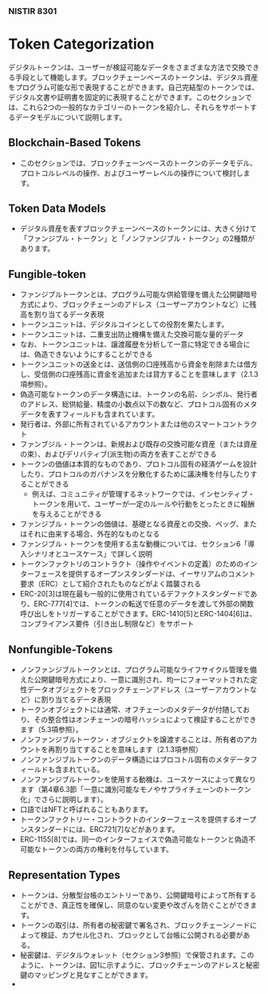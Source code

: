 ### NISTIR 8301

# Token Categorization
デジタルトークンは、ユーザーが検証可能なデータをさまざまな方法で交換できる手段として機能します。ブロックチェーンベースのトークンは、デジタル資産をプログラム可能な形で表現することができます。自己完結型のトークンでは、デジタル文書や証明書を固定的に表現することができます。このセクションでは、これら2つの一般的なカテゴリーのトークンを紹介し、それらをサポートするデータモデルについて説明します。

## Blockchain-Based Tokens
- このセクションでは、ブロックチェーンベースのトークンのデータモデル、プロトコルレベルの操作、およびユーザーレベルの操作について検討します。

## Token Data Models
- デジタル資産を表すブロックチェーンベースのトークンには、大きく分けて「ファンジブル・トークン」と「ノンファンジブル・トークン」の2種類があります。

## Fungible-token

- ファンジブルトークンとは、プログラム可能な供給管理を備えた公開鍵暗号方式により、ブロックチェーンのアドレス（ユーザーアカウントなど）に残高を割り当てるデータ表現
- トークンユニットは、デジタルコインとしての役割を果たします。
- トークンユニットは、二重支出防止機構を備えた交換可能な量的データ
- なお、トークンユニットは、譲渡履歴を分析して一意に特定できる場合には、偽造できないようにすることができる
- トークンユニットの送金とは、送信側の口座残高から資金を削除または借方し、受信側の口座残高に資金を追加または貸方することを意味します（2.1.3項参照）。
- 偽造可能なトークンのデータ構造には、トークンの名前、シンボル、発行者のアドレス、総供給量、精度の小数点以下の数など、プロトコル固有のメタデータを表すフィールドも含まれています。
- 発行者は、外部に所有されているアカウントまたは他のスマートコントラクト
- ファンブジル・トークンは、新規および既存の交換可能な資産（または資産の束）、およびデリバティブ(派生物)の両方を表すことができる
- トークンの価値は本質的なものであり、プロトコル固有の経済ゲームを設計したり、プロトコルのガバナンスを分散化するために議決権を付与したりすることができる
    - 例えば、コミュニティが管理するネットワークでは、インセンティブ・トークンを用いて、ユーザーが一定のルールや行動をとったときに報酬を与えることができる
- ファンジブル・トークンの価値は、基礎となる資産との交換、ペッグ、またはそれに由来する場合、外在的なものとなる
- ファンジブル・トークンを使用する主な動機については、セクション6「導入シナリオとユースケース」で詳しく説明
- トークンファクトリのコントラクト（操作やイベントの定義）のためのインターフェースを提供するオープンスタンダードは、イーサリアムのコメント要求（ERC）として紹介されたものなどがよく踏襲される
- ERC-20[3]は現在最も一般的に使用されているデファクトスタンダードであり、ERC-777[4]では、トークンの転送で任意のデータを渡して外部の関数呼び出しをトリガーすることができます。ERC-1410[5]とERC-1404[6]は、コンプライアンス要件（引き出し制限など）をサポート

## Nonfungible-Tokens
- ノンファンジブルトークンとは、プログラム可能なライフサイクル管理を備えた公開鍵暗号方式により、一意に識別され、均一にフォーマットされた定性データオブジェクトをブロックチェーンアドレス（ユーザーアカウントなど）に割り当てるデータ表現
- トークンオブジェクトには通常、オフチェーンのメタデータが付随しており、その整合性はオンチェーンの暗号ハッシュによって検証することができます（5.3項参照）。
- ノンファンジブルトークン・オブジェクトを譲渡することは、所有者のアカウントを再割り当てすることを意味します（2.1.3項参照）
- ノンファンジブルトークンのデータ構造にはプロコトル固有のメタデータフィールドも含まれている。
- ノンファンジブルトークンを使用する動機は、ユースケースによって異なります（第4章6.3節「一意に識別可能なモノやサプライチェーンのトークン化」でさらに説明します）。
- 口語ではNFTと呼ばれることもあります。
- トークンファクトリー・コントラクトのインターフェースを提供するオープンスタンダードには、ERC721[7]などがあります。
- ERC-1155[8]では、同一のインターフェイスで偽造可能なトークンと偽造不可能なトークンの両方の権利を付与しています。

## Representation Types
- トークンは、分散型台帳のエントリーであり、公開鍵暗号によって所有することができ、真正性を確保し、同意のない変更や改ざんを防ぐことができます。
- トークンの取引は、所有者の秘密鍵で署名され、ブロックチェーンノードによって検証、カプセル化され、ブロックとして台帳に公開される必要がある。
- 秘密鍵は、デジタルウォレット（セクション3参照）で保管されます。このように、トークンは、図1に示すように、ブロックチェーンのアドレスと秘密鍵のマッピングと見なすことができます。
- 




